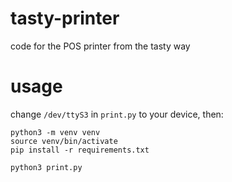 # tasty-printer

code for the POS printer from the tasty way 

# usage
change `/dev/ttyS3` in `print.py` to your device, then:
```
python3 -m venv venv
source venv/bin/activate
pip install -r requirements.txt

python3 print.py
```
